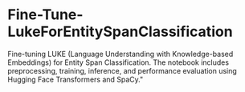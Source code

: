 # Fine-Tune-LukeForEntitySpanClassification
Fine-tuning LUKE (Language Understanding with Knowledge-based Embeddings) for Entity Span Classification. The notebook includes preprocessing, training, inference, and performance evaluation using Hugging Face Transformers and SpaCy."
